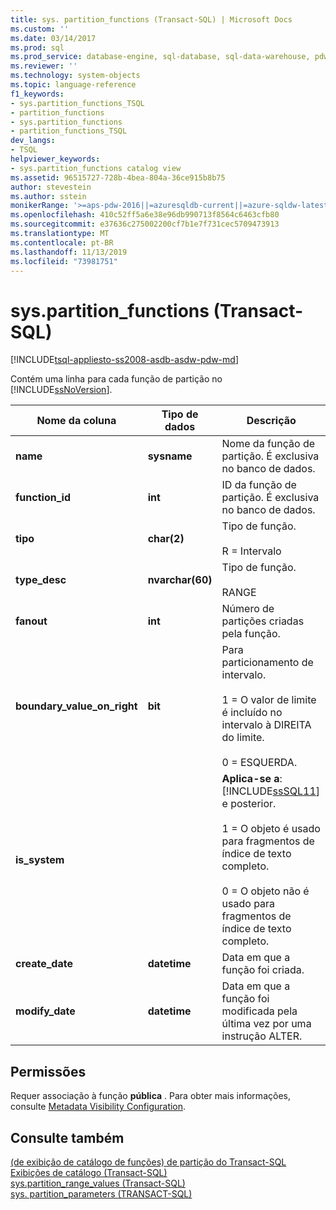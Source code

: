 ```yaml
---
title: sys. partition_functions (Transact-SQL) | Microsoft Docs
ms.custom: ''
ms.date: 03/14/2017
ms.prod: sql
ms.prod_service: database-engine, sql-database, sql-data-warehouse, pdw
ms.reviewer: ''
ms.technology: system-objects
ms.topic: language-reference
f1_keywords:
- sys.partition_functions_TSQL
- partition_functions
- sys.partition_functions
- partition_functions_TSQL
dev_langs:
- TSQL
helpviewer_keywords:
- sys.partition_functions catalog view
ms.assetid: 96515727-728b-4bea-804a-36ce915b8b75
author: stevestein
ms.author: sstein
monikerRange: '>=aps-pdw-2016||=azuresqldb-current||=azure-sqldw-latest||>=sql-server-2016||=sqlallproducts-allversions||>=sql-server-linux-2017||=azuresqldb-mi-current'
ms.openlocfilehash: 410c52ff5a6e38e96db990713f8564c6463cfb80
ms.sourcegitcommit: e37636c275002200cf7b1e7f731cec5709473913
ms.translationtype: MT
ms.contentlocale: pt-BR
ms.lasthandoff: 11/13/2019
ms.locfileid: "73981751"
---
```

# <a name="syspartition_functions-transact-sql"></a>sys.partition_functions (Transact-SQL)
[!INCLUDE[tsql-appliesto-ss2008-asdb-asdw-pdw-md](../../includes/tsql-appliesto-ss2008-all-md.md)]

  Contém uma linha para cada função de partição no [!INCLUDE[ssNoVersion](../../includes/ssnoversion-md.md)].  
  
|Nome da coluna|Tipo de dados|Descrição|  
|-----------------|---------------|-----------------|  
|**name**|**sysname**|Nome da função de partição. É exclusiva no banco de dados.|  
|**function_id**|**int**|ID da função de partição. É exclusiva no banco de dados.|  
|**tipo**|**char(2)**|Tipo de função.<br /><br /> R = Intervalo|  
|**type_desc**|**nvarchar(60)**|Tipo de função.<br /><br /> RANGE|  
|**fanout**|**int**|Número de partições criadas pela função.|  
|**boundary_value_on_right**|**bit**|Para particionamento de intervalo.<br /><br /> 1 = O valor de limite é incluído no intervalo à DIREITA do limite.<br /><br /> 0 = ESQUERDA.|  
|**is_system**||**Aplica-se a**: [!INCLUDE[ssSQL11](../../includes/sssql11-md.md)] e posterior.<br /><br /> 1 = O objeto é usado para fragmentos de índice de texto completo.<br /><br /> 0 = O objeto não é usado para fragmentos de índice de texto completo.|  
|**create_date**|**datetime**|Data em que a função foi criada.|  
|**modify_date**|**datetime**|Data em que a função foi modificada pela última vez por uma instrução ALTER.|  
  
## <a name="permissions"></a>Permissões  
 Requer associação à função **pública** . Para obter mais informações, consulte [Metadata Visibility Configuration](../../relational-databases/security/metadata-visibility-configuration.md).  
  
## <a name="see-also"></a>Consulte também  
   [ &#40;de exibição de catálogo de funções&#41; de partição do Transact-SQL](../../relational-databases/system-catalog-views/partition-function-catalog-views-transact-sql.md)  
 [Exibições de catálogo &#40;Transact-SQL&#41;](../../relational-databases/system-catalog-views/catalog-views-transact-sql.md)   
 [sys.partition_range_values &#40;Transact-SQL&#41;](../../relational-databases/system-catalog-views/sys-partition-range-values-transact-sql.md)   
 [sys. partition_parameters &#40;TRANSACT-SQL&#41;](../../relational-databases/system-catalog-views/sys-partition-parameters-transact-sql.md)  
  
  
